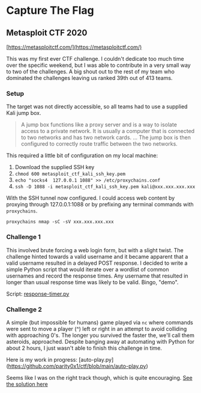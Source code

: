 # Capture The Flag

## Metasploit CTF 2020
[https://metasploitctf.com/](https://metasploitctf.com/)

This was my first ever CTF challenge. I couldn't dedicate too much time over the specific weekend, but I was able to contribute in a very small way to two of the challenges. A big shout out to the rest of my team who dominated the challenges leaving us ranked 39th out of 413 teams.

### Setup
The target was not directly accessible, so all teams had to use a supplied Kali jump box.

> A jump box functions like a proxy server and is a way to isolate access to a private network. It is usually a computer that is connected to two networks and has two network cards. ... The jump box is then configured to correctly route traffic between the two networks.

This required a little bit of configuration on my local machine:
1. Download the supplied SSH key
2. `chmod 600 metasploit_ctf_kali_ssh_key.pem`
3. `echo "socks4  127.0.0.1 1088" >> /etc/proxychains.conf`
4. `ssh -D 1088 -i metasploit_ctf_kali_ssh_key.pem kali@xxx.xxx.xxx.xxx`

With the SSH tunnel now configured. I could access web content by proxying through 127.0.0.1:1088 or by prefixing any terminal commands with `proxychains`.  

`proxychains nmap -sC -sV xxx.xxx.xxx.xxx`   

### Challenge 1
This involved brute forcing a web login form, but with a slight twist. The challenge hinted towards a valid username and it became apparent that a valid username resulted in a delayed POST response. I decided to write a simple Python script that would iterate over a wordlist of common usernames and record the response times. Any username that resulted in longer than usual response time was likely to be valid. Bingo, "demo".  

Script: [response-timer.py](https://github.com/parity0x1/ctf/blob/main/response-timer.py)  


### Challenge 2
A simple (but impossible for humans) game played via `nc` where commands were sent to move a player (^) left or right in an attempt to avoid colliding with approaching 0's. The longer you survived the faster the, we'll call them asteroids, approached. Despite banging away at automating with Python for about 2 hours, I just wasn't able to finish this challenge in time.

Here is my work in progress: [auto-play.py] (https://github.com/parity0x1/ctf/blob/main/auto-play.py)  

Seems like I was on the right track though, which is quite encouraging. [See the solution here](https://gist.github.com/busterb/2fcd6f95acc89c0b85ef2d08b89930ae)
